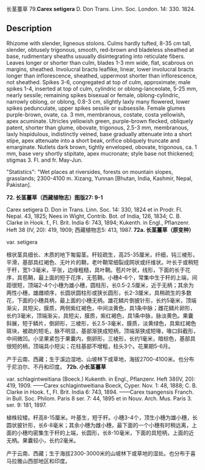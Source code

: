 长茎薹草
79.**Carex setigera** D. Don Trans. Linn. Soc. London. 14: 330. 1824.

## Description
Rhizome with slender, ligneous stolons. Culms hardly tufted, 8-35 cm tall, slender, obtusely trigonous, smooth, red-brown and bladeless sheathed at base, rudimentary sheaths usuually disintegrating into reticulate fibers. Leaves longer or shorter than culm, blades 1-3 mm wide, flat, scabrous on margins, sheathed. Involucral bracts leaflike, linear, lower involucral bracts longer than inflorescence, sheathed, uppermost shorter than inflorescence, not sheathed. Spikes 3-6, congregated at top of culm, approximate; male spikes 1-4, inserted at top of culm, cylindric or oblong-lanceolate, 5-25 mm, nearly sessile; remaining spikes bisexual or female, oblong-cylindric, narrowly oblong, or oblong, 0.8-3 cm, slightly laxly many flowered, lower spikes pedunculate, upper spikes sessile or subsessile. Female glumes purple-brown, ovate, ca. 3 mm, membranous, costate, costa yellowish, apex acuminate. Utricles yellowish green, purple-brown flecked, obliquely patent, shorter than glume, obovate, trigonous, 2.5-3 mm, membranous, laxly hispidulous, indistinctly veined, base gradually attenuate into a short stipe, apex attenuate into a short beak, orifice obliquely truncate and emarginate. Nutlets dark brown, tightly enveloped, obovate, trigonous, ca. 1 mm, base very shortly stipitate, apex mucronate; style base not thickened; stigmas 3. Fl. and fr. May-Jun.

  "Statistics": "Wet places at riversides, forests on mountain slopes, grasslands; 2300-4100 m. Xizang, Yunnan [Bhutan, India, Kashmir, Nepal, Pakistan].

**72. 长茎薹草（西藏植物志）图版27: 9-1**

Carex setigera D. Don in Trans. Linn. Soc. 14: 330, 1824 et in Prodr. Fl. Nepal. 43, 1825; Nees in Wight, Contrib. Bot. of India, 126, 1834; C. B. Clarke in Hook. f., Fl. Brit. India 6: 743, 1894; Kukenth. in Engl., Pflanzenr. Heft 38 (IV, 20): 419, 1909; 西藏植物志5: 413, 1987.
**72a. 长茎薹草（原变种）**

var. setigera

根状茎具细长、木质的地下匍匐茎。秆较疏生，高25-35厘米，纤细，钝三棱形，平滑，基部具红褐色、无叶片的鞘，老叶鞘常细裂成网状或纤维状。叶长于或稍短于秆，宽1-3毫米，平张，边缘粗糙，具叶鞘。苞片叶状，线形，下面的长于花序，具苞鞘，最上面的短于花序，无苞鞘。小穗4-6个，常集中生于秆的上端，间距很短，顶端2-4个小穗为雄小穗，圆柱形，长0.5-2.5厘米，近于无柄；其余为两性小穗，雄雌顺序，长圆状圆柱形或狭长圆形，长2-3厘米，具稍疏生的多数花，下面的小穗具柄，最上面的小穗无柄。雄花鳞片倒披针形，长约5毫米，顶端渐尖，具短尖，膜质，两侧紫红褐色，中间淡黄色，具1条中脉；雌花鳞片卵形，长约3毫米，顶端渐尖，具短尖，膜质，紫红褐色，具1条中脉，脉淡黄色。果囊斜展，短于鳞片，倒卵形，三棱形，长2.5-3毫米，膜质，淡黄绿色，具紫红褐色斑块，被疏的短毛，脉不明显，基部渐狭成短柄，顶端渐狭成短喙，喙口斜截形，中间微凹。小坚果紧包于果囊内，倒卵形，三棱形，长约1毫米，暗棕色，基部具很短的柄，顶端具小短尖；花柱基部不增粗，柱头3个。花果期5-6月。

产于云南、西藏；生于溪边湿地、山坡林下或草地，海拔2700-4100米。也分布于尼泊尔、不丹和印度。
**72b. 小长茎薹草**

var. schlagintweitiana (Boeck.) Kukenth. in Engl., Pflanzenr. Heft 38(IV, 20): 419, 1909. ——Carex schlagintweitiana Boeck, Cyper. Nov. 1: 48, 1888; C. B. Clarke in Hook. f., Fl. Brit. India 6: 743, 1894. ——Carex tsangensis Franch. in Bull. Soc. Philom. Paris 8 ser. 7: 44, 1895 et in Nouv. Arch. Mus. Paris 3. ser. 9: 181, 1897.

植株较矮。秆高8-15厘米。叶基生，短于秆。小穗3-4个，顶生小穗为雄小穗，长圆状披针形，长6-8毫米；其余小穗为雌小穗，最下面的一个小穗有时稍远离，上面的小穗均密集生于秆的上端，长圆形，长8-10毫米，下面的具短柄，上面的近无柄。果囊较小，长约2毫米。

产于云南、西藏；生于海拔2300-3000米的山坡林下或草地的湿处。也分布于喜马拉雅山西部地区和印度。
